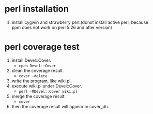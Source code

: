 # perl installation
1. install cygwin and strawberry perl.(donot install active perl, because ppm does not work on perl 5.26 and after version)

# perl coverage test 
1. install Devel::Cover.
   * `cpan Devel::Cover` 
2. clean the coverage result.
   * `cover -delete`
3. write the program, like wiki.pl.
4. execute wiki.pl under Devel::Cover.
   * `perl -MDevel::Cover wiki.pl`
5. merge the coverage result.
   * `cover`
6. then the coverage result will appear in cover_db.
